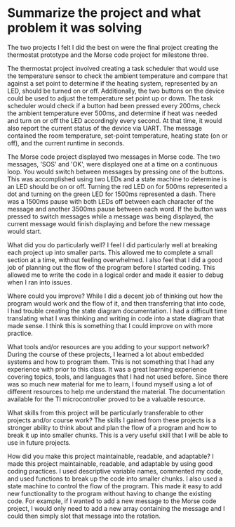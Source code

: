<h1>Summarize the project and what problem it was solving</h1>
The two projects I felt I did the best on were the final project creating the thermostat prototype and the Morse code project for milestone three.

The thermostat project involved creating a task scheduler that would use the temperature sensor to check the ambient temperature and compare that against a set point to determine if the heating system, represented by an LED, should be turned on or off. Additionally, the two buttons on the device could be used to adjust the temperature set point up or down. The task scheduler would check if a button had been pressed every 200ms, check the ambient temperature ever 500ms, and determine if heat was needed and turn on or off the LED accordingly every second. At that time, it would also report the current status of the device via UART. The message contained the room temperature, set-point temperature, heating state (on or off), and the current runtime in seconds.

The Morse code project displayed two messages in Morse code. The two messages, 'SOS' and 'OK', were displayed one at a time on a continuous loop. You would switch between messages by pressing one of the buttons. This was accomplished using two LEDs and a state machine to determine is an LED should be on or off. Turning the red LED on for 500ms represented a dot and turning on the green LED for 1500ms represented a dash. There was a 1500ms pause with both LEDs off between each character of the message and another 3500ms pause between each word. If the button was pressed to switch messages while a message was being displayed, the current message would finish displaying and before the new message would start.

What did you do particularly well?
I feel I did particularly well at breaking each project up into smaller parts. This allowed me to complete a small section at a time, without feeling overwhelmed. I also feel that I did a good job of planning out the flow of the program before I started coding. This allowed me to write the code in a logical order and made it easier to debug when I ran into issues.

Where could you improve?
While I did a decent job of thinking out how the program would work and the flow of it, and then transferring that into code, I had trouble creating the state diagram documentation. I had a difficult time translating what I was thinking and writing in code into a state diagram that made sense. I think this is something that I could improve on with more practice.

What tools and/or resources are you adding to your support network?
During the course of these projects, I learned a lot about embedded systems and how to program them. This is not something that I had any experience with prior to this class. It was a great learning experience covering topics, tools, and languages that I had not used before. Since there was so much new material for me to learn, I found myself using a lot of different resources to help me understand the material. The documentation available for the TI microcontroller proved to be a valuable resource.

What skills from this project will be particularly transferable to other projects and/or course work?
The skills I gained from these projects is a stronger ability to think about and plan the flow of a program and how to break it up into smaller chunks. This is a very useful skill that I will be able to use in future projects.

How did you make this project maintainable, readable, and adaptable?
I made this project maintainable, readable, and adaptable by using good coding practices. I used descriptive variable names, commented my code, and used functions to break up the code into smaller chunks. I also used a state machine to control the flow of the program. This made it easy to add new functionality to the program without having to change the existing code. For example, if I wanted to add a new message to the Morse code project, I would only need to add a new array containing the message and I could then simply slot that message into the rotation.
